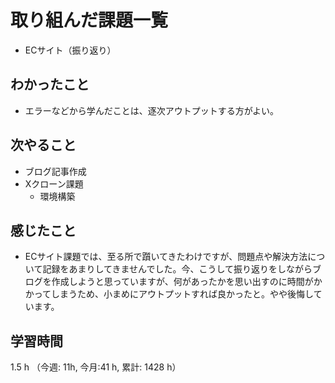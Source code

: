 # 取り組んだ課題一覧
- ECサイト（振り返り）

## わかったこと
- エラーなどから学んだことは、逐次アウトプットする方がよい。

## 次やること
- ブログ記事作成
- Xクローン課題
    - 環境構築

## 感じたこと
- ECサイト課題では、至る所で躓いてきたわけですが、問題点や解決方法について記録をあまりしてきませんでした。今、こうして振り返りをしながらブログを作成しようと思っていますが、何があったかを思い出すのに時間がかかってしまうため、小まめにアウトプットすれば良かったと。やや後悔しています。    

## 学習時間
1.5 h （今週: 11h, 今月:41 h, 累計: 1428 h）